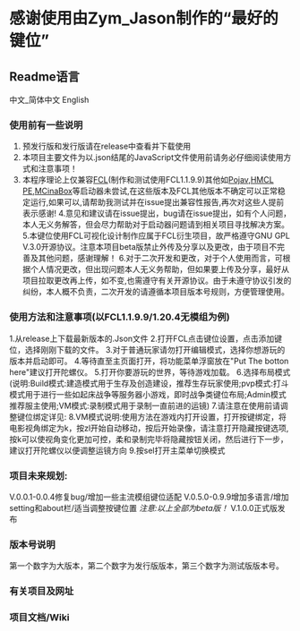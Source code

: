 # 感谢使用由Zym_Jason制作的“最好的键位”
## Readme语言
中文_简体中文
English
### 使用前有一些说明
1. 预发行版和发行版请在release中查看并下载使用
2. 本项目主要文件为以.json结尾的JavaScript文件使用前请务必仔细阅读使用方式和注意事项！
3. 本程序理论上仅兼容[FCL](https://github.com/FCL-Team/FoldCraftLauncher)(制作和测试使用FCL1.1.9.9)其他如[Pojav](https://github.com/PojavLauncherTeam/PojavLauncher),[HMCL PE](https://github.com/HMCL-dev/HMCL-PE),[MCinaBox](https://github.com/AOF-Dev/MCinaBox)等启动器未尝试,在这些版本及FCL其他版本不确定可以正常稳定运行,如果可以,请帮助我测试并在issue提出兼容性报告,再次对这些人提前表示感谢!
4.意见和建议请在issue提出，bug请在issue提出，如有个人问题，本人无义务解答，但会尽力帮助对于启动器问题请到相关项目寻找解决方案。
5.本键位使用FCL可视化设计制作应属于FCL衍生项目，故严格遵守GNU GPL V.3.0开源协议。注意本项目beta版禁止外传及分享以及更改，由于项目不完善及其他问题，感谢理解！
6.对于二次开发和更改，对于个人使用而言，可根据个人情况更改，但出现问题本人无义务帮助，但如果要上传及分享，最好从项目拉取更改再上传，如不变,也需遵守有关开源协议。由于未遵守协议引发的纠纷，本人概不负责，二次开发的请遵循本项目版本号规则，方便管理使用。
### 使用方法和注意事项(以FCL1.1.9.9/1.20.4无模组为例)
1.从release上下载最新版本的.Json文件
2.打开FCL点击键位设置，点击添加键位，选择刚刚下载的文件。
3.对于普通玩家请勿打开编辑模式，选择你想游玩的版本并启动即可。
4.等待直至主页面打开，将功能菜单浮窗放在"Put The botton here"建议打开陀螺仪。
5.打开你要游玩的世界，等待游戏加载。
6.选择布局模式(说明:Build模式:建造模式用于生存及创造建设，推荐生存玩家使用;pvp模式:打斗模式用于进行一些如起床战争等服务器小游戏，即时战争类键位布局;Admin模式推荐服主使用;VM模式:录制模式用于录制一直前进的运镜)
7.请注意在使用前请调整键位绑定详见:
8.VM模式说明:使用方法在游戏内打开设置，打开按键绑定，将电影视角绑定为k，按zl开始自动移动，按后开始录像，请注意打开隐藏按键选项,按k可以使视角变化更加可控，柔和录制完毕将隐藏按钮关闭，然后进行下一步，建议打开陀螺仪以便调整运镜方向
9.按sel打开主菜单切换模式
### 项目未来规划:
V.0.0.1-0.0.4修复bug/增加一些主流模组键位适配
V.0.5.0-0.9.9增加多语言/增加setting和about栏/适当调整按键位置
_注意:以上全部为beta版！_
V.1.0.0正式版发布
### 版本号说明
第一个数字为大版本，第二个数字为发行版版本，第三个数字为测试版版本号。
### 有关项目及网址




### 项目文档/Wiki